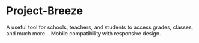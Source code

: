 # Project-Breeze
A useful tool for schools, teachers, and students to access grades, classes, and much more...
Mobile compatibility with responsive design.
